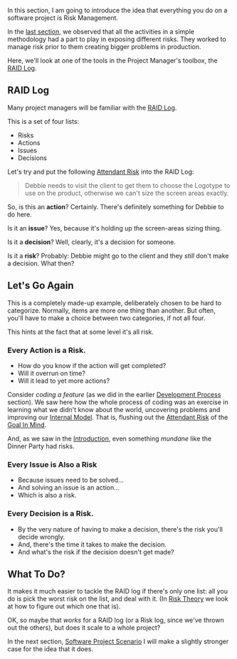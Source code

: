 In this section, I am going to introduce the idea that everything you do on a software project is Risk Management.

In the [last section](Development-Process), we observed that all the activities in a simple methodology had a part to play in exposing different risks.  They worked to manage risk prior to them creating bigger problems in production.

Here, we'll look at one of the tools in the Project Manager's toolbox, the [RAID Log](http://pmtips.net/blog-new/raid-logs-introduction).

## RAID Log

Many project managers will be familiar with the [RAID Log](http://pmtips.net/blog-new/raid-logs-introduction).

This is a set of four lists:

 - Risks
 - Actions
 - Issues
 - Decisions
 
Let's try and put the following [Attendant Risk](Attendant-Risk) into the RAID Log:

> Debbie needs to visit the client to get them to choose the Logotype to use on the product, otherwise we can't size the screen areas exactly.

So, is this an **action**?   Certainly.  There's definitely something for Debbie to do here. 
  
Is it an **issue**?  Yes, because it's holding up the screen-areas sizing thing. 

Is it a **decision**?  Well, clearly, it's a decision for someone.

Is it a **risk**?  Probably:  Debbie might go to the client and they _still_ don't make a decision.  What then?

## Let's Go Again

This is a completely made-up example, deliberately chosen to be hard to categorize.  Normally, items are more one thing than another.  But often, you'll have to make a choice between two categories, if not all four.  

This hints at the fact that at some level it's all risk.

### Every Action is a Risk.  

- How do you know if the action will get completed?  
- Will it overrun on time?  
- Will it lead to yet more actions?

Consider _coding a feature_ (as we did in the earlier [Development Process](Development-Process) section).  We saw here how the whole process of coding was an exercise in learning what we didn't know about the world, uncovering problems and improving our [Internal Model](Internal-Model).  That is, flushing out the [Attendant Risk](Attendant-Risk) of the [Goal In Mind](Goal-In-Mind).

And, as we saw in the [Introduction](Introduction), even something _mundane_ like the Dinner Party had risks.  

### Every Issue is Also a Risk

- Because issues need to be solved...  
- And solving an issue is an action... 
- Which is also a risk.

### Every Decision is a Risk.  

- By the very nature of having to make a decision, there's the risk you'll decide wrongly.
- And, there's the time it takes to make the decision.
- And what's the risk if the decision doesn't get made?

## What To Do?

It makes it much easier to tackle the RAID log if there's only one list:  all you do is pick the worst risk on the list, and deal with it.  (In [Risk Theory](Risk-Theory) we look at how to figure out which one that is).

OK, so maybe that _works_ for a RAID log (or a Risk log, since we've thrown out the others), but does it scale to a whole project?  

In the next section, [Software Project Scenario](Software-Project-Scenario) I will make a slightly stronger case for the idea that it does. 


 
